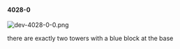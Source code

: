 #### 4028-0
![dev-4028-0-0.png](https://github.com/lil-lab/nlvr/raw/master/nlvr/dev/images/2/dev-4028-0-0.png "dev-4028-0-0.png")

there are exactly two towers with a blue block at the base